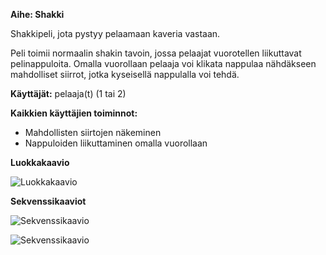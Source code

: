 **Aihe: Shakki**

Shakkipeli, jota pystyy pelaamaan kaveria vastaan.

Peli toimii normaalin shakin tavoin, jossa pelaajat vuorotellen liikuttavat pelinappuloita. Omalla vuorollaan pelaaja voi klikata nappulaa nähdäkseen mahdolliset siirrot, jotka kyseisellä nappulalla voi tehdä.

**Käyttäjät:** pelaaja(t) (1 tai 2)

**Kaikkien käyttäjien toiminnot:**

* Mahdollisten siirtojen näkeminen
* Nappuloiden liikuttaminen omalla vuorollaan

**Luokkakaavio**

![Luokkakaavio](ClassDiagram.png)

**Sekvenssikaaviot**

![Sekvenssikaavio](OnnistunutSiirto.png)

![Sekvenssikaavio](EpäonnistunutSiirto.png)
